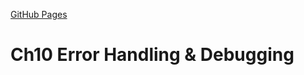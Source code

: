 [GitHub Pages](https://haneenzyad98.github.io/Reading-notes/201/class-10.html)

# Ch10 Error Handling & Debugging